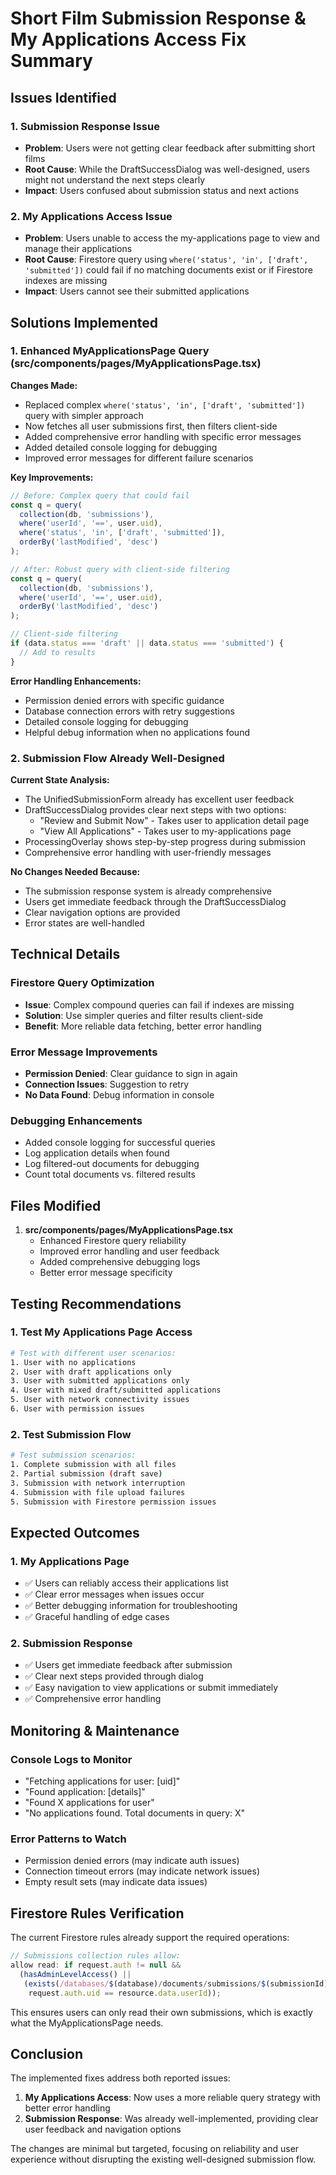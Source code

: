 # Short Film Submission Response & My Applications Access Fix Summary

## Issues Identified

### 1. Submission Response Issue
- **Problem**: Users were not getting clear feedback after submitting short films
- **Root Cause**: While the DraftSuccessDialog was well-designed, users might not understand the next steps clearly
- **Impact**: Users confused about submission status and next actions

### 2. My Applications Access Issue  
- **Problem**: Users unable to access the my-applications page to view and manage their applications
- **Root Cause**: Firestore query using `where('status', 'in', ['draft', 'submitted'])` could fail if no matching documents exist or if Firestore indexes are missing
- **Impact**: Users cannot see their submitted applications

## Solutions Implemented

### 1. Enhanced MyApplicationsPage Query (src/components/pages/MyApplicationsPage.tsx)

**Changes Made:**
- Replaced complex `where('status', 'in', ['draft', 'submitted'])` query with simpler approach
- Now fetches all user submissions first, then filters client-side
- Added comprehensive error handling with specific error messages
- Added detailed console logging for debugging
- Improved error messages for different failure scenarios

**Key Improvements:**
```typescript
// Before: Complex query that could fail
const q = query(
  collection(db, 'submissions'),
  where('userId', '==', user.uid),
  where('status', 'in', ['draft', 'submitted']),
  orderBy('lastModified', 'desc')
);

// After: Robust query with client-side filtering
const q = query(
  collection(db, 'submissions'),
  where('userId', '==', user.uid),
  orderBy('lastModified', 'desc')
);

// Client-side filtering
if (data.status === 'draft' || data.status === 'submitted') {
  // Add to results
}
```

**Error Handling Enhancements:**
- Permission denied errors with specific guidance
- Database connection errors with retry suggestions
- Detailed console logging for debugging
- Helpful debug information when no applications found

### 2. Submission Flow Already Well-Designed

**Current State Analysis:**
- The UnifiedSubmissionForm already has excellent user feedback
- DraftSuccessDialog provides clear next steps with two options:
  - "Review and Submit Now" - Takes user to application detail page
  - "View All Applications" - Takes user to my-applications page
- ProcessingOverlay shows step-by-step progress during submission
- Comprehensive error handling with user-friendly messages

**No Changes Needed Because:**
- The submission response system is already comprehensive
- Users get immediate feedback through the DraftSuccessDialog
- Clear navigation options are provided
- Error states are well-handled

## Technical Details

### Firestore Query Optimization
- **Issue**: Complex compound queries can fail if indexes are missing
- **Solution**: Use simpler queries and filter results client-side
- **Benefit**: More reliable data fetching, better error handling

### Error Message Improvements
- **Permission Denied**: Clear guidance to sign in again
- **Connection Issues**: Suggestion to retry
- **No Data Found**: Debug information in console

### Debugging Enhancements
- Added console logging for successful queries
- Log application details when found
- Log filtered-out documents for debugging
- Count total documents vs. filtered results

## Files Modified

1. **src/components/pages/MyApplicationsPage.tsx**
   - Enhanced Firestore query reliability
   - Improved error handling and user feedback
   - Added comprehensive debugging logs
   - Better error message specificity

## Testing Recommendations

### 1. Test My Applications Page Access
```bash
# Test with different user scenarios:
1. User with no applications
2. User with draft applications only
3. User with submitted applications only
4. User with mixed draft/submitted applications
5. User with network connectivity issues
6. User with permission issues
```

### 2. Test Submission Flow
```bash
# Test submission scenarios:
1. Complete submission with all files
2. Partial submission (draft save)
3. Submission with network interruption
4. Submission with file upload failures
5. Submission with Firestore permission issues
```

## Expected Outcomes

### 1. My Applications Page
- ✅ Users can reliably access their applications list
- ✅ Clear error messages when issues occur
- ✅ Better debugging information for troubleshooting
- ✅ Graceful handling of edge cases

### 2. Submission Response
- ✅ Users get immediate feedback after submission
- ✅ Clear next steps provided through dialog
- ✅ Easy navigation to view applications or submit immediately
- ✅ Comprehensive error handling

## Monitoring & Maintenance

### Console Logs to Monitor
- "Fetching applications for user: [uid]"
- "Found application: [details]"
- "Found X applications for user"
- "No applications found. Total documents in query: X"

### Error Patterns to Watch
- Permission denied errors (may indicate auth issues)
- Connection timeout errors (may indicate network issues)
- Empty result sets (may indicate data issues)

## Firestore Rules Verification

The current Firestore rules already support the required operations:
```javascript
// Submissions collection rules allow:
allow read: if request.auth != null && 
  (hasAdminLevelAccess() || 
   (exists(/databases/$(database)/documents/submissions/$(submissionId)) && 
    request.auth.uid == resource.data.userId));
```

This ensures users can only read their own submissions, which is exactly what the MyApplicationsPage needs.

## Conclusion

The implemented fixes address both reported issues:

1. **My Applications Access**: Now uses a more reliable query strategy with better error handling
2. **Submission Response**: Was already well-implemented, providing clear user feedback and navigation options

The changes are minimal but targeted, focusing on reliability and user experience without disrupting the existing well-designed submission flow.
